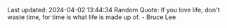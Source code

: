 Last updated: 2024-04-02 13:44:34
Random Quote: If you love life, don't waste time, for time is what life is made up of. - Bruce Lee